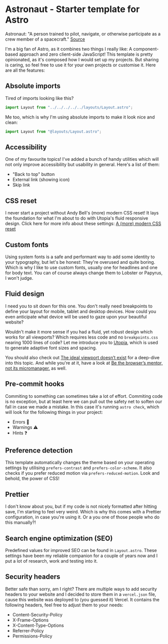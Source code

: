 # Astronaut - Starter template for Astro

Astronaut: "A person trained to pilot, navigate, or otherwise participate as a crew member of a spacecraft." [Source](https://www.thefreedictionary.com/astronaut)

I'm a big fan of Astro, as it combines two things I really like: A component-based approach and zero client-side JavaScript! This template is pretty opinionated, as it's composed how I would set up my projects. But sharing is caring, so feel free to use it for your own projects or customise it. Here are all the features:

## Absolute imports

Tired of imports looking like this?

```javascript
import Layout from "../../../../../layouts/Layout.astro";
```

Me too, which is why I'm using absolute imports to make it look nice and clean:

```javascript
import Layout from "@layouts/Layout.astro";
```

## Accessibility

One of my favourite topics! I've added a bunch of handy utilities which will not only improve accessibility but usability in general. Here's a list of them: 

- "Back to top" button
- External link (showing icon)
- Skip link

## CSS reset

I never start a project without Andy Bell's (more) modern CSS reset! It lays the foundation for what I'm about to do with Utopia's fluid responsive design. Click here for more info about these settings: [A (more) modern CSS reset](https://andy-bell.co.uk/a-more-modern-css-reset/)

## Custom fonts

Using system fonts is a safe and performant way to add some identity to your typography, but let's be honest: They're overused and quite boring. Which is why I like to use custom fonts, usually one for headlines and one for body text. You can of course always change them to Lobster or Papyrus, I won't judge.

## Fluid design

I need you to sit down for this one. You don't really need breakpoints to define your layout for mobile, tablet and desktop devices. How could you even anticipate what device will be used to gaze upon your beautiful website?

Wouldn't make it more sense if you had a fluid, yet robust design which works for all viewports? Which requires less code and no `breakpoints.css` nearing 1000 lines of code? Let me introduce you to [Utopia](https://utopia.fyi/), which is used to generate adaptive font sizes and spacing.

You should also check out [The ideal viewport doesn’t exist](https://viewports.fyi/) for a deep-dive into this topic. And while you're at it, have a look at [Be the browser’s mentor, not its micromanager.](https://buildexcellentwebsit.es/) as well.

## Pre-commit hooks

Commiting to something can sometimes take a lot of effort. Commiting code is no exception, but at least here we can pull out the safety net to soften our fall in case we made a mistake. In this case it's running `astro check`, which will look for the following things in your project:

- Errors 🚨
- Warnings ⚠️
- Hints ❓

## Preference detection

This template automatically changes the theme based on your operating settings by utilising `prefers-contrast` and `prefers-color-scheme`. It also checks if you prefer reduced motion via `prefers-reduced-motion`. Look and behold, the power of CSS!

## Prettier

I don't know about you, but if my code is not nicely formatted after hitting save, I'm starting to feel very weird. Which is why this comes with a Prettier configuration, in case you're using it. Or a you one of those people who do this manually?!

## Search engine optimization (SEO)

Predefined values for improved SEO can be found in `Layout.astro`. These settings have been my reliable companion for a couple of years now and I put a lot of research, work and testing into it.

## Security headers

Better safe than sorry, am I right? There are multiple ways to add security headers to your website and I decided to store them in a `vercel.json` file, cause this website was deployed to (you guessed it) Vercel. It contains the following headers, feel free to adjust them to your needs:

- Content-Security-Policy
- X-Frame-Options
- X-Content-Type-Options
- Referrer-Policy
- Permissions-Policy
